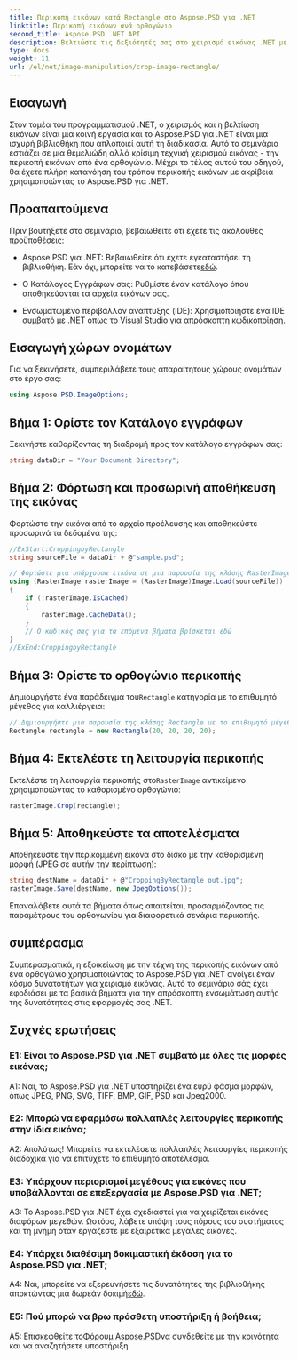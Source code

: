 ```yaml
---
title: Περικοπή εικόνων κατά Rectangle στο Aspose.PSD για .NET
linktitle: Περικοπή εικόνων ανά ορθογώνιο
second_title: Aspose.PSD .NET API
description: Βελτιώστε τις δεξιότητές σας στο χειρισμό εικόνας .NET με το Aspose.PSD. Μάθετε βήμα προς βήμα την περικοπή εικόνας χρησιμοποιώντας ορθογώνια για ακρίβεια.
type: docs
weight: 11
url: /el/net/image-manipulation/crop-image-rectangle/
---
```

## Εισαγωγή

Στον τομέα του προγραμματισμού .NET, ο χειρισμός και η βελτίωση εικόνων είναι μια κοινή εργασία και το Aspose.PSD για .NET είναι μια ισχυρή βιβλιοθήκη που απλοποιεί αυτή τη διαδικασία. Αυτό το σεμινάριο εστιάζει σε μια θεμελιώδη αλλά κρίσιμη τεχνική χειρισμού εικόνας - την περικοπή εικόνων από ένα ορθογώνιο. Μέχρι το τέλος αυτού του οδηγού, θα έχετε πλήρη κατανόηση του τρόπου περικοπής εικόνων με ακρίβεια χρησιμοποιώντας το Aspose.PSD για .NET.

## Προαπαιτούμενα

Πριν βουτήξετε στο σεμινάριο, βεβαιωθείτε ότι έχετε τις ακόλουθες προϋποθέσεις:

-  Aspose.PSD για .NET: Βεβαιωθείτε ότι έχετε εγκαταστήσει τη βιβλιοθήκη. Εάν όχι, μπορείτε να το κατεβάσετε[εδώ](https://releases.aspose.com/psd/net/).

- Ο Κατάλογος Εγγράφων σας: Ρυθμίστε έναν κατάλογο όπου αποθηκεύονται τα αρχεία εικόνων σας.

- Ενσωματωμένο περιβάλλον ανάπτυξης (IDE): Χρησιμοποιήστε ένα IDE συμβατό με .NET όπως το Visual Studio για απρόσκοπτη κωδικοποίηση.

## Εισαγωγή χώρων ονομάτων

Για να ξεκινήσετε, συμπεριλάβετε τους απαραίτητους χώρους ονομάτων στο έργο σας:

```csharp
using Aspose.PSD.ImageOptions;
```

## Βήμα 1: Ορίστε τον Κατάλογο εγγράφων

Ξεκινήστε καθορίζοντας τη διαδρομή προς τον κατάλογο εγγράφων σας:

```csharp
string dataDir = "Your Document Directory";
```

## Βήμα 2: Φόρτωση και προσωρινή αποθήκευση της εικόνας

Φορτώστε την εικόνα από το αρχείο προέλευσης και αποθηκεύστε προσωρινά τα δεδομένα της:

```csharp
//ExStart:CroppingbyRectangle
string sourceFile = dataDir + @"sample.psd";

// Φορτώστε μια υπάρχουσα εικόνα σε μια παρουσία της κλάσης RasterImage
using (RasterImage rasterImage = (RasterImage)Image.Load(sourceFile))
{
    if (!rasterImage.IsCached)
    {
        rasterImage.CacheData();
    }
    // Ο κωδικός σας για τα επόμενα βήματα βρίσκεται εδώ
}
//ExEnd:CroppingbyRectangle
```

## Βήμα 3: Ορίστε το ορθογώνιο περικοπής

 Δημιουργήστε ένα παράδειγμα του`Rectangle` κατηγορία με το επιθυμητό μέγεθος για καλλιέργεια:

```csharp
// Δημιουργήστε μια παρουσία της κλάσης Rectangle με το επιθυμητό μέγεθος
Rectangle rectangle = new Rectangle(20, 20, 20, 20);
```

## Βήμα 4: Εκτελέστε τη λειτουργία περικοπής

 Εκτελέστε τη λειτουργία περικοπής στο`RasterImage` αντικείμενο χρησιμοποιώντας το καθορισμένο ορθογώνιο:

```csharp
rasterImage.Crop(rectangle);
```

## Βήμα 5: Αποθηκεύστε τα αποτελέσματα

Αποθηκεύστε την περικομμένη εικόνα στο δίσκο με την καθορισμένη μορφή (JPEG σε αυτήν την περίπτωση):

```csharp
string destName = dataDir + @"CroppingByRectangle_out.jpg";
rasterImage.Save(destName, new JpegOptions());
```

Επαναλάβετε αυτά τα βήματα όπως απαιτείται, προσαρμόζοντας τις παραμέτρους του ορθογωνίου για διαφορετικά σενάρια περικοπής.

## συμπέρασμα

Συμπερασματικά, η εξοικείωση με την τέχνη της περικοπής εικόνων από ένα ορθογώνιο χρησιμοποιώντας το Aspose.PSD για .NET ανοίγει έναν κόσμο δυνατοτήτων για χειρισμό εικόνας. Αυτό το σεμινάριο σάς έχει εφοδιάσει με τα βασικά βήματα για την απρόσκοπτη ενσωμάτωση αυτής της δυνατότητας στις εφαρμογές σας .NET.

## Συχνές ερωτήσεις

### Ε1: Είναι το Aspose.PSD για .NET συμβατό με όλες τις μορφές εικόνας;

A1: Ναι, το Aspose.PSD για .NET υποστηρίζει ένα ευρύ φάσμα μορφών, όπως JPEG, PNG, SVG, TIFF, BMP, GIF, PSD και Jpeg2000.

### Ε2: Μπορώ να εφαρμόσω πολλαπλές λειτουργίες περικοπής στην ίδια εικόνα;

Α2: Απολύτως! Μπορείτε να εκτελέσετε πολλαπλές λειτουργίες περικοπής διαδοχικά για να επιτύχετε το επιθυμητό αποτέλεσμα.

### Ε3: Υπάρχουν περιορισμοί μεγέθους για εικόνες που υποβάλλονται σε επεξεργασία με Aspose.PSD για .NET;

A3: Το Aspose.PSD για .NET έχει σχεδιαστεί για να χειρίζεται εικόνες διαφόρων μεγεθών. Ωστόσο, λάβετε υπόψη τους πόρους του συστήματος και τη μνήμη όταν εργάζεστε με εξαιρετικά μεγάλες εικόνες.

### Ε4: Υπάρχει διαθέσιμη δοκιμαστική έκδοση για το Aspose.PSD για .NET;

 A4: Ναι, μπορείτε να εξερευνήσετε τις δυνατότητες της βιβλιοθήκης αποκτώντας μια δωρεάν δοκιμή[εδώ](https://releases.aspose.com/).

### Ε5: Πού μπορώ να βρω πρόσθετη υποστήριξη ή βοήθεια;

 A5: Επισκεφθείτε το[Φόρουμ Aspose.PSD](https://forum.aspose.com/c/psd/34)να συνδεθείτε με την κοινότητα και να αναζητήσετε υποστήριξη.